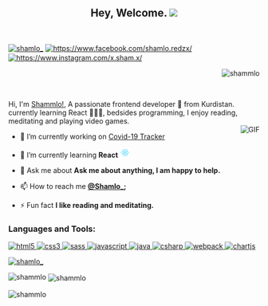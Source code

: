 <h2 align="center">Hey, Welcome. <img src="https://media.giphy.com/media/hvRJCLFzcasrR4ia7z/giphy.gif" width="25px"> </h2>
<br/>
<p align="left">
<a href="https://twitter.com/shamlo_" target="blank"><img align="center" src="https://cdn.jsdelivr.net/npm/simple-icons@3.0.1/icons/twitter.svg" alt="shamlo_" height="30" width="40" /></a>
<a href="https://fb.com/https://www.facebook.com/shamlo.redzx/" target="blank"><img align="center" src="https://cdn.jsdelivr.net/npm/simple-icons@3.0.1/icons/facebook.svg" alt="https://www.facebook.com/shamlo.redzx/" height="30" width="40" /></a>
<a href="https://instagram.com/https://www.instagram.com/x.sham.x/" target="blank"><img align="center" src="https://cdn.jsdelivr.net/npm/simple-icons@3.0.1/icons/instagram.svg" alt="https://www.instagram.com/x.sham.x/" height="30" width="40" /></a>
</p>
<p align="right"> <img src="https://komarev.com/ghpvc/?username=shammlo&label=Profile%20views&color=0e75b6&style=flat" alt="shammlo" /></p>
   <!--- ![visitors](https://visitor-badge.glitch.me/badge?page_id=shammlo.shammlo) -->
<!--- ![](https://visitor-badge.glitch.me/badge?page_id=shammlo.shammlo) -->
<br />

Hi, I'm [Shammlo!](https://github.com/shammlo), A passionate frontend developer 🚀 from Kurdistan. currently learning React 🙍🏽‍♂️, bedsides programming, I enjoy reading, meditating and playing video games.
<br />
<img align="right" alt="GIF" src="https://media.giphy.com/media/836HiJc7pgzy8iNXCn/giphy.gif" />

-   🔭 I’m currently working on [Covid-19 Tracker](https://github.com/shammlo/covid-19-Tracker/settings)

-   🌱 I’m currently learning **React** <code><img height="20" src="https://raw.githubusercontent.com/github/explore/80688e429a7d4ef2fca1e82350fe8e3517d3494d/topics/react/react.png"></code>

-   💬 Ask me about **Ask me about anything, I am happy to help.**

-   📫 How to reach me **[@Shamlo\_](https://twitter.com/Shamlo_);**

-   ⚡ Fun fact **I like reading and meditating.**

<h3 align="left">Languages and Tools:</h3>
<p align="left"> 
 <a href="https://www.w3.org/html/" target="_blank"> <img src="https://devicons.github.io/devicon/devicon.git/icons/html5/html5-original-wordmark.svg" alt="html5" width="40" height="40"/> </a> 
<a href="https://www.w3schools.com/css/" target="_blank"> <img src="https://devicons.github.io/devicon/devicon.git/icons/css3/css3-original-wordmark.svg" alt="css3" width="40" height="40"/> </a> 
 <a href="https://sass-lang.com" target="_blank"> <img src="https://devicons.github.io/devicon/devicon.git/icons/sass/sass-original.svg" alt="sass" width="40" height="40"/> </a> 
 <a href="https://developer.mozilla.org/en-US/docs/Web/JavaScript" target="_blank"> <img src="https://devicons.github.io/devicon/devicon.git/icons/javascript/javascript-original.svg" alt="javascript" width="40" height="40"/> </a> 
 <a href="https://www.java.com" target="_blank"> <img src="https://devicons.github.io/devicon/devicon.git/icons/java/java-original-wordmark.svg" alt="java" width="40" height="40"/> </a> 
<a href="https://www.w3schools.com/cs/" target="_blank"> <img src="https://devicons.github.io/devicon/devicon.git/icons/csharp/csharp-original.svg" alt="csharp" width="40" height="40"/> </a> 
 <a href="https://webpack.js.org" target="_blank"> <img src="https://devicons.github.io/devicon/devicon.git/icons/webpack/webpack-original.svg" alt="webpack" width="40" height="40"/> </a>
 <a href="https://www.chartjs.org" target="_blank"> <img src="https://www.chartjs.org/media/logo-title.svg" alt="chartjs" width="40" height="40"/> </a> 
  </p>

<p align="left"> <a href="https://twitter.com/shamlo_" target="blank"><img src="https://img.shields.io/twitter/follow/shamlo_?logo=twitter&style=for-the-badge" alt="shamlo_" /></a> </p>

<p><img align="left" src="https://github-readme-stats.vercel.app/api/top-langs?username=shammlo&show_icons=true&locale=en&layout=compact" alt="shammlo" /></p>

<p>&nbsp;<img align="center" src="https://github-readme-stats.vercel.app/api?username=shammlo&theme=monokai&show_icons=true&locale=en" alt="shammlo" /></p>

<p><img align="center" src="https://github-readme-streak-stats.herokuapp.com/?user=shammlo&" alt="shammlo" /></p>

